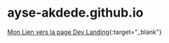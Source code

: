 # ayse-akdede.github.io
[Mon Lien vers la page Dev Landing](https://ayse-akdede.github.io/){:target="_blank"}
